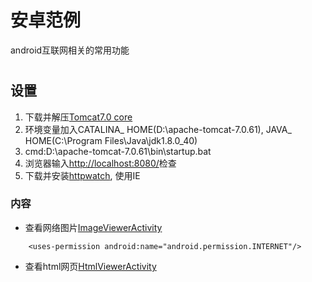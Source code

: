 安卓范例
===================================
  android互联网相关的常用功能<h1>

设置
-----------------------------------


1. 下载并解压[Tomcat7.0 core](https://tomcat.apache.org/download-70.cgi)
2. 环境变量加入CATALINA_ HOME(D:\apache-tomcat-7.0.61), JAVA_ HOME(C:\Program Files\Java\jdk1.8.0_40)
3. cmd:D:\apache-tomcat-7.0.61\bin\startup.bat
4. 浏览器输入[http://localhost:8080/](http://localhost:8080/)检查
5. 下载并安装[httpwatch](https://www.httpwatch.com/download/), 使用IE

### 内容
* 查看网络图片[ImageViewerActivity](https://github.com/JetAircraft/Web-toolkits/blob/master/src/com/example/web/ImageViewerActivity.java)
```   
	<uses-permission android:name="android.permission.INTERNET"/>
```   
* 查看html网页[HtmlViewerActivity](https://github.com/JetAircraft/Web-toolkits/blob/master/src/com/example/web/HtmlViewerActivity.java)